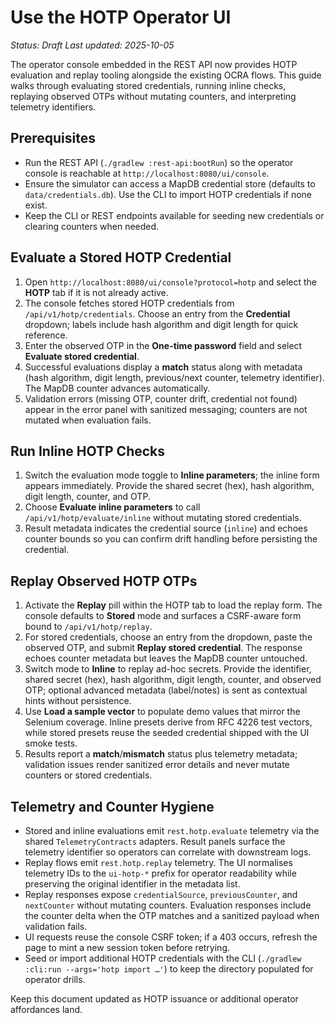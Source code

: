 # Use the HOTP Operator UI

_Status: Draft_
_Last updated: 2025-10-05_

The operator console embedded in the REST API now provides HOTP evaluation and replay tooling alongside the existing OCRA flows. This guide walks through evaluating stored credentials, running inline checks, replaying observed OTPs without mutating counters, and interpreting telemetry identifiers.

## Prerequisites
- Run the REST API (`./gradlew :rest-api:bootRun`) so the operator console is reachable at `http://localhost:8080/ui/console`.
- Ensure the simulator can access a MapDB credential store (defaults to `data/credentials.db`). Use the CLI to import HOTP credentials if none exist.
- Keep the CLI or REST endpoints available for seeding new credentials or clearing counters when needed.

## Evaluate a Stored HOTP Credential
1. Open `http://localhost:8080/ui/console?protocol=hotp` and select the **HOTP** tab if it is not already active.
2. The console fetches stored HOTP credentials from `/api/v1/hotp/credentials`. Choose an entry from the **Credential** dropdown; labels include hash algorithm and digit length for quick reference.
3. Enter the observed OTP in the **One-time password** field and select **Evaluate stored credential**.
4. Successful evaluations display a **match** status along with metadata (hash algorithm, digit length, previous/next counter, telemetry identifier). The MapDB counter advances automatically.
5. Validation errors (missing OTP, counter drift, credential not found) appear in the error panel with sanitized messaging; counters are not mutated when evaluation fails.

## Run Inline HOTP Checks
1. Switch the evaluation mode toggle to **Inline parameters**; the inline form appears immediately. Provide the shared secret (hex), hash algorithm, digit length, counter, and OTP.
2. Choose **Evaluate inline parameters** to call `/api/v1/hotp/evaluate/inline` without mutating stored credentials.
3. Result metadata indicates the credential source (`inline`) and echoes counter bounds so you can confirm drift handling before persisting the credential.

## Replay Observed HOTP OTPs
1. Activate the **Replay** pill within the HOTP tab to load the replay form. The console defaults to **Stored** mode and surfaces a CSRF-aware form bound to `/api/v1/hotp/replay`.
2. For stored credentials, choose an entry from the dropdown, paste the observed OTP, and submit **Replay stored credential**. The response echoes counter metadata but leaves the MapDB counter untouched.
3. Switch mode to **Inline** to replay ad-hoc secrets. Provide the identifier, shared secret (hex), hash algorithm, digit length, counter, and observed OTP; optional advanced metadata (label/notes) is sent as contextual hints without persistence.
4. Use **Load a sample vector** to populate demo values that mirror the Selenium coverage. Inline presets derive from RFC 4226 test vectors, while stored presets reuse the seeded credential shipped with the UI smoke tests.
5. Results report a **match**/**mismatch** status plus telemetry metadata; validation issues render sanitized error details and never mutate counters or stored credentials.

## Telemetry and Counter Hygiene
- Stored and inline evaluations emit `rest.hotp.evaluate` telemetry via the shared `TelemetryContracts` adapters. Result panels surface the telemetry identifier so operators can correlate with downstream logs.
- Replay flows emit `rest.hotp.replay` telemetry. The UI normalises telemetry IDs to the `ui-hotp-*` prefix for operator readability while preserving the original identifier in the metadata list.
- Replay responses expose `credentialSource`, `previousCounter`, and `nextCounter` without mutating counters. Evaluation responses include the counter delta when the OTP matches and a sanitized payload when validation fails.
- UI requests reuse the console CSRF token; if a 403 occurs, refresh the page to mint a new session token before retrying.
- Seed or import additional HOTP credentials with the CLI (`./gradlew :cli:run --args='hotp import …'`) to keep the directory populated for operator drills.

Keep this document updated as HOTP issuance or additional operator affordances land.
